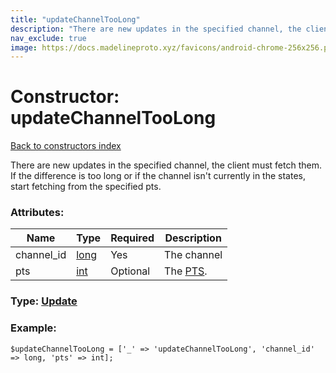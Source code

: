 ```yaml
---
title: "updateChannelTooLong"
description: "There are new updates in the specified channel, the client must fetch them."
nav_exclude: true
image: https://docs.madelineproto.xyz/favicons/android-chrome-256x256.png
---
```

# Constructor: updateChannelTooLong  
[Back to constructors index](/API_docs/constructors/index.html)



There are new updates in the specified channel, the client must fetch them.  
If the difference is too long or if the channel isn't currently in the states, start fetching from the specified pts.

### Attributes:

| Name     |    Type       | Required | Description |
|----------|---------------|----------|-------------|
|channel\_id|[long](/API_docs/types/long.html) | Yes|The channel|
|pts|[int](/API_docs/types/int.html) | Optional|The [PTS](https://core.telegram.org/api/updates).|



### Type: [Update](/API_docs/types/Update.html)


### Example:

```
$updateChannelTooLong = ['_' => 'updateChannelTooLong', 'channel_id' => long, 'pts' => int];
```  
